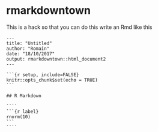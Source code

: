 
# rmarkdowntown

This is a hack so that you can do this write an Rmd like this

`````
---
title: "Untitled"
author: "Romain"
date: "18/10/2017"
output: rmarkdowntown::html_document2
---

```{r setup, include=FALSE}
knitr::opts_chunk$set(echo = TRUE)
```

## R Markdown

````
```{r label}
rnorm(10)
```
````

`````
